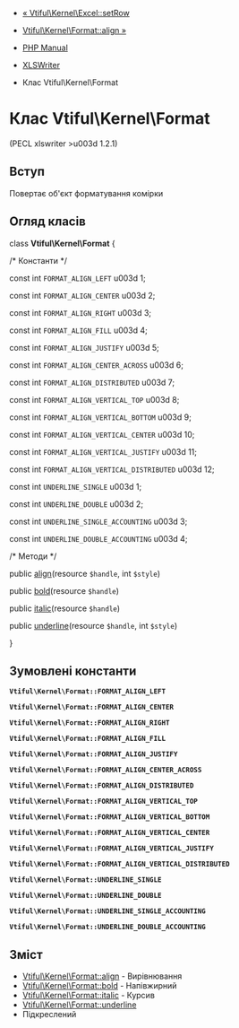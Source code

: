 - [« Vtiful\Kernel\Excel::setRow](vtiful-kernel-excel.setRow.md)
- [Vtiful\Kernel\Format::align »](vtiful-kernel-format.align.md)

- [PHP Manual](index.md)
- [XLSWriter](book.xlswriter.md)
- Клас Vtiful\Kernel\Format

# Клас Vtiful\Kernel\Format

(PECL xlswriter \>u003d 1.2.1)

## Вступ

Повертає об'єкт форматування комірки

## Огляд класів

class **Vtiful\Kernel\Format** {

/\* Константи \*/

const int `FORMAT_ALIGN_LEFT` u003d 1;

const int `FORMAT_ALIGN_CENTER` u003d 2;

const int `FORMAT_ALIGN_RIGHT` u003d 3;

const int `FORMAT_ALIGN_FILL` u003d 4;

const int `FORMAT_ALIGN_JUSTIFY` u003d 5;

const int `FORMAT_ALIGN_CENTER_ACROSS` u003d 6;

const int `FORMAT_ALIGN_DISTRIBUTED` u003d 7;

const int `FORMAT_ALIGN_VERTICAL_TOP` u003d 8;

const int `FORMAT_ALIGN_VERTICAL_BOTTOM` u003d 9;

const int `FORMAT_ALIGN_VERTICAL_CENTER` u003d 10;

const int `FORMAT_ALIGN_VERTICAL_JUSTIFY` u003d 11;

const int `FORMAT_ALIGN_VERTICAL_DISTRIBUTED` u003d 12;

const int `UNDERLINE_SINGLE` u003d 1;

const int `UNDERLINE_DOUBLE` u003d 2;

const int `UNDERLINE_SINGLE_ACCOUNTING` u003d 3;

const int `UNDERLINE_DOUBLE_ACCOUNTING` u003d 4;

/\* Методи \*/

public [align](vtiful-kernel-format.align.md)(resource `$handle`, int
`$style`)

public [bold](vtiful-kernel-format.bold.md)(resource `$handle`)

public [italic](vtiful-kernel-format.italic.md)(resource `$handle`)

public [underline](vtiful-kernel-format.underline.md)(resource
`$handle`, int `$style`)

}

## Зумовлені константи

**`Vtiful\Kernel\Format::FORMAT_ALIGN_LEFT`**

**`Vtiful\Kernel\Format::FORMAT_ALIGN_CENTER`**

**`Vtiful\Kernel\Format::FORMAT_ALIGN_RIGHT`**

**`Vtiful\Kernel\Format::FORMAT_ALIGN_FILL`**

**`Vtiful\Kernel\Format::FORMAT_ALIGN_JUSTIFY`**

**`Vtiful\Kernel\Format::FORMAT_ALIGN_CENTER_ACROSS`**

**`Vtiful\Kernel\Format::FORMAT_ALIGN_DISTRIBUTED`**

**`Vtiful\Kernel\Format::FORMAT_ALIGN_VERTICAL_TOP`**

**`Vtiful\Kernel\Format::FORMAT_ALIGN_VERTICAL_BOTTOM`**

**`Vtiful\Kernel\Format::FORMAT_ALIGN_VERTICAL_CENTER`**

**`Vtiful\Kernel\Format::FORMAT_ALIGN_VERTICAL_JUSTIFY`**

**`Vtiful\Kernel\Format::FORMAT_ALIGN_VERTICAL_DISTRIBUTED`**

**`Vtiful\Kernel\Format::UNDERLINE_SINGLE`**

**`Vtiful\Kernel\Format::UNDERLINE_DOUBLE`**

**`Vtiful\Kernel\Format::UNDERLINE_SINGLE_ACCOUNTING`**

**`Vtiful\Kernel\Format::UNDERLINE_DOUBLE_ACCOUNTING`**

## Зміст

- [Vtiful\Kernel\Format::align](vtiful-kernel-format.align.md) -
Вирівнювання
- [Vtiful\Kernel\Format::bold](vtiful-kernel-format.bold.md) -
Напівжирний
- [Vtiful\Kernel\Format::italic](vtiful-kernel-format.italic.md) -
Курсив
- [Vtiful\Kernel\Format::underline](vtiful-kernel-format.underline.md)
- Підкреслений
